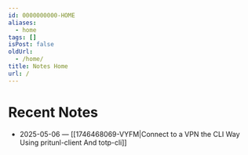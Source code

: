 ```yaml
---
id: 0000000000-HOME
aliases:
  - home
tags: []
isPost: false
oldUrl:
  - /home/
title: Notes Home
url: /
---
```


# Recent Notes

- 2025-05-06 — [[1746468069-VYFM|Connect to a VPN the CLI Way Using pritunl-client And totp-cli]]
